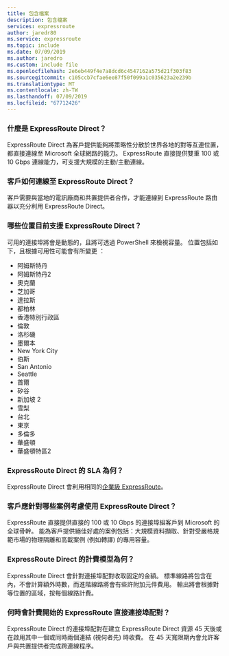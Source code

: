 ```yaml
---
title: 包含檔案
description: 包含檔案
services: expressroute
author: jaredr80
ms.service: expressroute
ms.topic: include
ms.date: 07/09/2019
ms.author: jaredro
ms.custom: include file
ms.openlocfilehash: 2e6eb449f4e7a8dcd6c4547162a575d21f303f83
ms.sourcegitcommit: c105ccb7cfae6ee87f50f099a1c035623a2e239b
ms.translationtype: MT
ms.contentlocale: zh-TW
ms.lasthandoff: 07/09/2019
ms.locfileid: "67712426"
---
```

### <a name="what-is-expressroute-direct"></a>什麼是 ExpressRoute Direct？

ExpressRoute Direct 為客戶提供能夠將策略性分散於世界各地的對等互連位置，都直接連線至 Microsoft 全球網路的能力。 ExpressRoute 直接提供雙重 100 或 10 Gbps 連線能力，可支援大規模的主動/主動連線。 

### <a name="how-do-customers-connect-to-expressroute-direct"></a>客戶如何連線至 ExpressRoute Direct？ 

客戶需要與當地的電訊廠商和共置提供者合作，才能連線到 ExpressRoute 路由器以充分利用 ExpressRoute Direct。

### <a name="what-locations-currently-support-expressroute-direct"></a>哪些位置目前支援 ExpressRoute Direct？ 

可用的連接埠將會是動態的，且將可透過 PowerShell 來檢視容量。 位置包括如下，且根據可用性可能會有所變更  ：

* 阿姆斯特丹
* 阿姆斯特丹2
* 奧克蘭 
* 芝加哥
* 達拉斯
* 都柏林
* 香港特別行政區
* 倫敦
* 洛杉磯
* 墨爾本
* New York City
* 伯斯
* San Antonio
* Seattle
* 首爾
* 矽谷
* 新加坡 2 
* 雪梨
* 台北
* 東京
* 多倫多
* 華盛頓
* 華盛頓特區2

### <a name="what-is-the-sla-for-expressroute-direct"></a>ExpressRoute Direct 的 SLA 為何？

ExpressRoute Direct 會利用相同的[企業級 ExpressRoute](https://azure.microsoft.com/support/legal/sla/expressroute/v1_3/)。 

### <a name="what-scenarios-should-customers-consider-with-expressroute-direct"></a>客戶應針對哪些案例考慮使用 ExpressRoute Direct？  

ExpressRoute 直接提供直接的 100 或 10 Gbps 的連接埠組客戶到 Microsoft 的全球骨幹。 能為客戶提供絕佳好處的案例包括：大規模資料擷取、針對受嚴格規範市場的物理隔離和高載案例 (例如轉譯) 的專用容量。 

### <a name="what-is-the-billing-model-for-expressroute-direct"></a>ExpressRoute Direct 的計費模型為何？ 

ExpressRoute Direct 會針對連接埠配對收取固定的金額。 標準線路將包含在內，不會計算額外時數，而進階線路將會有些許附加元件費用。 輸出將會根據對等位置的區域，按每個線路計費。

### <a name="when-does-billing-start-for-the-expressroute-direct-port-pairs"></a>何時會計費開始的 ExpressRoute 直接連接埠配對？

ExpressRoute Direct 的連接埠配對在建立 ExpressRoute Direct 資源 45 天後或在啟用其中一個或同時兩個連結 (視何者先) 時收費。 在 45 天寬限期內會允許客戶與共置提供者完成跨連線程序。
